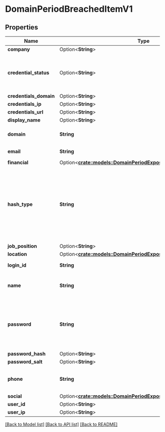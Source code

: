 # DomainPeriodBreachedItemV1

## Properties

Name | Type | Description | Notes
------------ | ------------- | ------------- | -------------
**company** | Option<**String**> |  | [optional]
**credential_status** | Option<**String**> | The status set after deduplication. Possible values: 'newly_detected', 'previously_reported', 'other' | [optional]
**credentials_domain** | Option<**String**> |  | [optional]
**credentials_ip** | Option<**String**> |  | [optional]
**credentials_url** | Option<**String**> |  | [optional]
**display_name** | Option<**String**> |  | [optional]
**domain** | **String** | The domain associated with the breached account. |
**email** | **String** | The email of the breached account. |
**financial** | Option<[**crate::models::DomainPeriodExposedDataRecordFinancialV1**](domain.ExposedDataRecordFinancialV1.md)> |  | [optional]
**hash_type** | **String** | The original hashing algorithm applied to the breached password. Possible values: 'plain', 'unknown', 'base64', 'md5', 'sha1', 'bcrypt', etc. The value 'plain' means that the password was originally found as plaintext. |
**job_position** | Option<**String**> |  | [optional]
**location** | Option<[**crate::models::DomainPeriodExposedDataRecordLocationV1**](domain.ExposedDataRecordLocationV1.md)> |  | [optional]
**login_id** | **String** | The username of the breached account. |
**name** | **String** | The name of the person associated with the breached account. |
**password** | **String** | The breached password. Passwords are returned as salted hashes, generated using the SHA256 algorithm and the CID as the salt. |
**password_hash** | Option<**String**> |  | [optional]
**password_salt** | Option<**String**> |  | [optional]
**phone** | **String** | The phone number of the person associated with the breached account. |
**social** | Option<[**crate::models::DomainPeriodExposedDataRecordSocialV1**](domain.ExposedDataRecordSocialV1.md)> |  | [optional]
**user_id** | Option<**String**> |  | [optional]
**user_ip** | Option<**String**> |  | [optional]

[[Back to Model list]](../README.md#documentation-for-models) [[Back to API list]](../README.md#documentation-for-api-endpoints) [[Back to README]](../README.md)
